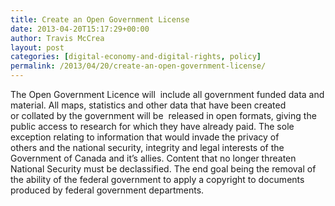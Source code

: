 ```yaml
---
title: Create an Open Government License
date: 2013-04-20T15:17:29+00:00
author: Travis McCrea
layout: post
categories: [digital-economy-and-digital-rights, policy]
permalink: /2013/04/20/create-an-open-government-license/
---
```

<div id="magicdomid167">
  The Open Government Licence will  include all government funded data and material. All maps, statistics and other data that have been created or collated by the government will be  released in open formats, giving the public access to research for which they have already paid. The sole exception relating to information that would invade the privacy of others and the national security, integrity and legal interests of the Government of Canada and it&#8217;s allies. Content that no longer threaten National Security must be declassified. The end goal being the removal of the ability of the federal government to apply a copyright to documents produced by federal government departments.
</div>